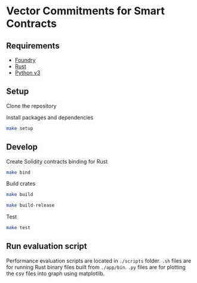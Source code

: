 # Vector Commitments for Smart Contracts

## Requirements

- [Foundry](https://github.com/foundry-rs/foundry)
- [Rust](https://www.rust-lang.org/tools/install)
- [Python v3](https://www.python.org/downloads/)

## Setup

Clone the repository

Install packages and dependencies

```sh
make setup
```

## Develop

Create Solidity contracts binding for Rust

```sh
make bind
```

Build crates

```sh
make build

make build-release
```

Test

```sh
make test
```

## Run evaluation script

Performance evaluation scripts are located in `./scripts` folder. `.sh` files are for running Rust binary files built from `./app/bin`. `.py` files are for plotting the csv files into graph using matplotlib.
